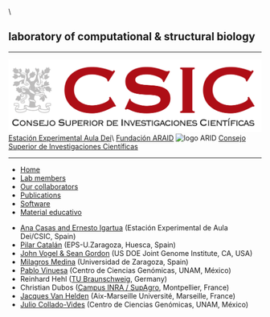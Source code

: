 \

laboratory of computational & structural biology
------------------------------------------------

<div id="header">

  ----------------------------------- ------------------------------------------------------------------------ ---------------------------------------- ------------------------------------
  ![logo CSIC](./pics/logoCSIC.png)   [Estación Experimental Aula Dei](http://www.eead.csic.es/)\              [Fundación ARAID](http://www.araid.es)   ![logo ARID](./pics/logoARAID.gif)
                                      [Consejo Superior de Investigaciones Científicas](http://www.csic.es/)                                            
  ----------------------------------- ------------------------------------------------------------------------ ---------------------------------------- ------------------------------------

</div>

<div id="content">

-   [Home](index.html)
-   [Lab members](staff.html)
-   [Our collaborators](collaborators.html)
-   [Publications](publications_computational_biology_bioinformatics.html)
-   [Software](software_computational_biology_bioinformatics.html)
-   [Material
    educativo](material_didactico_biologia_computacional_bioinformatica.html)

<!-- -->

-   [Ana Casas and Ernesto
    Igartua](http://www.eead.csic.es/research/gdmv/index) (Estación
    Experimental de Aula Dei/CSIC, Spain)
-   [Pilar Catalán](http://bifi.es/bioflora/) (EPS-U.Zaragoza,
    Huesca, Spain)
-   [John Vogel & Sean
    Gordon](http://jgi.doe.gov/our-science/scientists-jgi/plant-functional-genomics)
    (US DOE Joint Genome Institute, CA, USA)
-   [Milagros
    Medina](http://www.unizar.es/departamentos/bioquimica_biologia/investigacion/mmedina/estruc%20y%20funcion.htm)
    (Universidad de Zaragoza, Spain)
-   [Pablo Vinuesa](http://www.ccg.unam.mx/%7Evinuesa/) (Centro de
    Ciencias Genómicas, UNAM, México)
-   Reinhard Hehl ([TU
    Braunschweig](http://www.tu-braunschweig.de/ifg/ag/hehl), Germany)
-   Christian Dubos ([Campus INRA /
    SupAgro](http://www.supagro.fr/web/), Montpellier, France)
-   [Jacques Van
    Helden](https://scholar.google.com/citations?user=P9OSQpwAAAAJ&hl=en)
    (Aix-Marseille Université, Marseille, France)
-   [Julio Collado-Vides](http://www.ccg.unam.mx/ComputationalGenomics/)
    (Centro de Ciencias Genómicas, UNAM, México)

</div>
